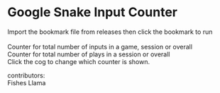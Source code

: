 # Google Snake Input Counter

Import the bookmark file from releases then click the bookmark to run<br/><br/>
Counter for total number of inputs in a game, session or overall<br/>
Counter for total number of plays in a session or overall<br/>
Click the cog to change which counter is shown.<br/>

contributors:<br/>
Fishes
Llama
